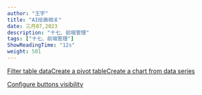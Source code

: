 ```yaml
---
author: "王宇"
title: "AI绘画相关"
date: 三月07,2023
description: "十七、前端管理"
tags: ["十七、前端管理"]
ShowReadingTime: "12s"
weight: 501
---
```

[Filter table data](#)[Create a pivot table](#)[Create a chart from data series](#)

[Configure buttons visibility](/users/tfac-settings.action)
